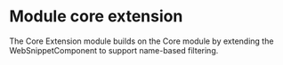# Module core extension

The Core Extension module builds on the Core module by extending the WebSnippetComponent to support name-based filtering.
